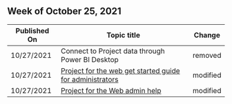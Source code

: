 <!-- This file is generated automatically each week. Changes made to this file will be overwritten.-->



## Week of October 25, 2021


| Published On |Topic title | Change |
|------|------------|--------|
| 10/27/2021 | Connect to Project data through Power BI Desktop | removed |
| 10/27/2021 | [Project for the web get started guide for administrators](/project-for-the-web/project-for-the-web-get-started-guide-for-admins) | modified |
| 10/27/2021 | [Project for the Web admin help](/project-for-the-web/projectforweb-admin-home) | modified |
